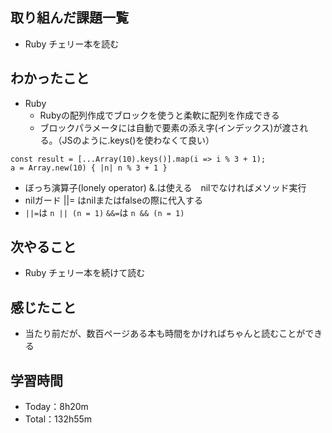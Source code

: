## 取り組んだ課題一覧
- Ruby チェリー本を読む

## わかったこと
- Ruby
  - Rubyの配列作成でブロックを使うと柔軟に配列を作成できる
  - ブロックパラメータには自動で要素の添え字(インデックス)が渡される。（JSのように.keys()を使わなくて良い）
```
const result = [...Array(10).keys()].map(i => i % 3 + 1);
a = Array.new(10) { |n| n % 3 + 1 }
```
  - ぼっち演算子(lonely operator) &.は使える　nilでなければメソッド実行
  - nilガード ||= はnilまたはfalseの際に代入する
  - `||=`は `n || (n = 1)`  `&&=`は `n && (n = 1)`

## 次やること
- Ruby チェリー本を続けて読む

## 感じたこと
- 当たり前だが、数百ページある本も時間をかければちゃんと読むことができる
 
## 学習時間
- Today：8h20m
- Total：132h55m
